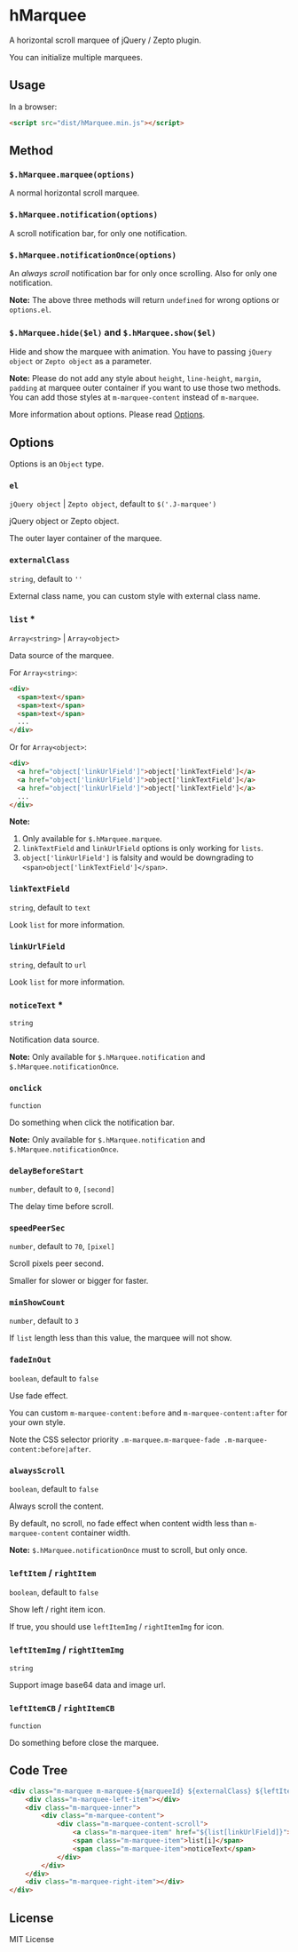 # hMarquee

A horizontal scroll marquee of jQuery / Zepto plugin.

You can initialize multiple marquees.

## Usage

In a browser:

```html
<script src="dist/hMarquee.min.js"></script>
```

## Method

### `$.hMarquee.marquee(options)`

A normal horizontal scroll marquee.

### `$.hMarquee.notification(options)`

A scroll notification bar, for only one notification.

### `$.hMarquee.notificationOnce(options)`

An *always scroll* notification bar for only once scrolling. Also for only one notification.

**Note:** The above three methods will return `undefined` for wrong options or `options.el`.

### `$.hMarquee.hide($el)` and `$.hMarquee.show($el)`

Hide and show the marquee with animation. You have to passing `jQuery object` or `Zepto object` as a parameter.

**Note:** Please do not add any style about `height`, `line-height`, `margin`, `padding` at marquee outer container if you want to use those two methods. You can add those styles at `m-marquee-content` instead of `m-marquee`.  

More information about options. Please read [Options](#options).

## Options

Options is an `Object` type.

### `el`

`jQuery object` | `Zepto object`, default to `$('.J-marquee')`

jQuery object or Zepto object.

The outer layer container of the marquee.

### `externalClass`

`string`, default to `''`

External class name, you can custom style with external class name.

### `list` *

`Array<string>` | `Array<object>`

Data source of the marquee.

For `Array<string>`:

```html
<div>
  <span>text</span>
  <span>text</span>
  <span>text</span>
  ...
</div>
```

Or for `Array<object>`:

```html
<div>
  <a href="object['linkUrlField']">object['linkTextField']</a>
  <a href="object['linkUrlField']">object['linkTextField']</a>
  <a href="object['linkUrlField']">object['linkTextField']</a>
  ...
</div>
``` 

**Note:**
 
1. Only available for `$.hMarquee.marquee`.
2. `linkTextField` and `linkUrlField` options is only working for `lists`.
3. `object['linkUrlField']` is falsity and would be downgrading to `<span>object['linkTextField']</span>`.

### `linkTextField`

`string`, default to `text`

Look `list` for more information.

### `linkUrlField`

`string`, default to `url`

Look `list` for more information.

### `noticeText` *

`string`

Notification data source.

**Note:** Only available for `$.hMarquee.notification` and `$.hMarquee.notificationOnce`.

### `onclick`

`function`

Do something when click the notification bar.

**Note:** Only available for `$.hMarquee.notification` and `$.hMarquee.notificationOnce`.

### `delayBeforeStart`

`number`, default to `0`, `[second]`

The delay time before scroll.

### `speedPeerSec`

`number`, default to `70`, `[pixel]`

Scroll pixels peer second.

Smaller for slower or bigger for faster.

### `minShowCount`

`number`, default to `3`

If `list` length less than this value, the marquee will not show.

### `fadeInOut`

`boolean`, default to `false`

Use fade effect.

You can custom `m-marquee-content:before` and `m-marquee-content:after` for your own style.

Note the CSS selector priority `.m-marquee.m-marquee-fade .m-marquee-content:before|after`.

### `alwaysScroll`

`boolean`, default to `false`

Always scroll the content.

By default, no scroll, no fade effect when content width less than `m-marquee-content` container width.

**Note:** `$.hMarquee.notificationOnce` must to scroll, but only once.

### `leftItem` / `rightItem`

`boolean`, default to `false`

Show left / right item icon.

If true, you should use `leftItemImg` / `rightItemImg` for icon. 

### `leftItemImg` / `rightItemImg`

`string`

Support image base64 data and image url.

### `leftItemCB` / `rightItemCB`

`function`

Do something before close the marquee.

## Code Tree

```html
<div class="m-marquee m-marquee-${marqueeId} ${externalClass} ${leftItem && 'm-marquee-left'} ${rightItem && 'm-marquee-right'} ${fadeInOut && 'm-marquee-fade'}">
    <div class="m-marquee-left-item"></div>
    <div class="m-marquee-inner">
        <div class="m-marquee-content">
            <div class="m-marquee-content-scroll">
                <a class="m-marquee-item" href="${list[linkUrlField]}">${list[linkTextField]}</a>
                <span class="m-marquee-item">list[i]</span>
                <span class="m-marquee-item">noticeText</span>
            </div>
        </div>
    </div>
    <div class="m-marquee-right-item"></div>
</div>
```

## License

MIT License
